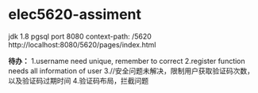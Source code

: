 # elec5620-assiment
jdk 1.8
pgsql
port 8080
context-path: /5620
http://localhost:8080/5620/pages/index.html

**待办：**
1.username need unique, remember to correct
2.register function needs all information of user
3.//安全问题未解决，限制用户获取验证码次数，以及验证码过期时间
4.验证码布局，拦截问题